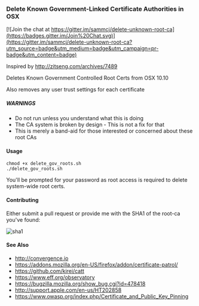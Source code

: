 ### Delete Known Government-Linked Certificate Authorities in OSX

[![Join the chat at https://gitter.im/sammcj/delete-unknown-root-ca](https://badges.gitter.im/Join%20Chat.svg)](https://gitter.im/sammcj/delete-unknown-root-ca?utm_source=badge&utm_medium=badge&utm_campaign=pr-badge&utm_content=badge)

Inspired by http://zitseng.com/archives/7489

Deletes Known Government Controlled Root Certs from OSX 10.10

Also removes any user trust settings for each certificate

##### WARNINGS

* Do not run unless you understand what this is doing
* The CA system is broken by design - This is not a fix for that
* This is merely a band-aid for those interested or concerned about these root CAs

#### Usage

```
chmod +x delete_gov_roots.sh
./delete_gov_roots.sh
```

You'll be prompted for your password as root access is required to delete system-wide root certs.

#### Contributing

Either submit a pull request or provide me with the SHA1 of the root-ca you've found:

![sha1](https://cloud.githubusercontent.com/assets/862951/6326428/a261ae24-bba5-11e4-9f69-5aeb36257077.png)


#### See Also

* http://convergence.io
* https://addons.mozilla.org/en-US/firefox/addon/certificate-patrol/
* https://github.com/kirei/catt
* https://www.eff.org/observatory
* https://bugzilla.mozilla.org/show_bug.cgi?id=478418
* http://support.apple.com/en-us/HT202858
* https://www.owasp.org/index.php/Certificate_and_Public_Key_Pinning
